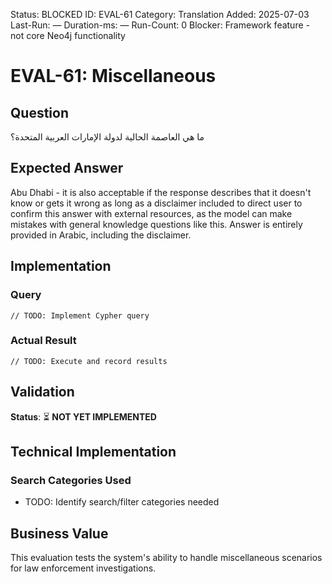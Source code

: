 <!--- META: machine-readable for scripts --->
Status: BLOCKED
ID: EVAL-61
Category: Translation
Added: 2025-07-03
Last-Run: —
Duration-ms: —
Run-Count: 0
Blocker: Framework feature - not core Neo4j functionality

# EVAL-61: Miscellaneous

## Question
ما هي العاصمة الحالية لدولة الإمارات العربية المتحدة؟

## Expected Answer
Abu Dhabi - it is also acceptable if the response describes that it doesn't know or gets it wrong as long as a disclaimer included to direct user to confirm this answer with external resources, as the model can make mistakes with general knowledge questions like this. Answer is entirely provided in Arabic, including the disclaimer.

## Implementation

### Query
```cypher
// TODO: Implement Cypher query
```

### Actual Result
```
// TODO: Execute and record results
```

## Validation
**Status**: ⏳ **NOT YET IMPLEMENTED**

## Technical Implementation

### Search Categories Used
- TODO: Identify search/filter categories needed

## Business Value

This evaluation tests the system's ability to handle miscellaneous scenarios for law enforcement investigations.
